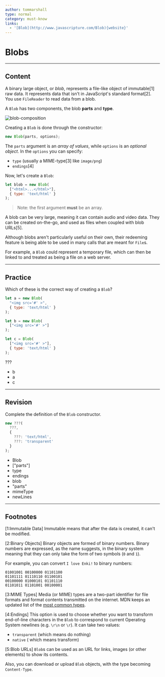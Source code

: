 ```yaml
---
author: tommarshall
type: normal
category: must-know
links:
  - '[Blob](http://www.javascripture.com/Blob){website}'
---
```


# Blobs


---

## Content

A binary large object, or *blob*, represents a file-like object of immutable[1] raw data. It represents data that isn't in JavaScript's standard format[2]. You use `FileReader` to read data from a blob.

A `Blob` has two components, the blob **parts** and **type**.

![blob-composition](https://img.enkipro.com/2419e9a5221d44d4ccb1ac9f38c8cb75.png)

Creating a `Blob` is done through the constructor:

```js
new Blob(parts, options);
```

The `parts` argument is an *array of values*, while `options` is an *optional object*. In the `options` you can specify:

- `type` (usually a MIME-type[3] like `image/png`)
- `endings`[4]

Now, let's create a `Blob`:

```javascript
let blob = new Blob(
  ["<html>...</html>"],
  { type: 'text/html' }
);
```

> Note: the first argument **must** be an array.

A blob can be very large, meaning it can contain audio and video data. They can be created on-the-go, and used as files when coupled with blob URLs[5].

Although blobs aren't particularly useful on their own, their redeeming feature is being able to be used in many calls that are meant for `File`s.

For example, a `Blob` could represent a temporary file, which can then be linked to and treated as being a file on a web server.


---

## Practice

Which of these is the correct way of creating a `Blob`?

```js
let a = new Blob(
  "<img src='#' >",
  { type: 'text/html' }
);

let b = new Blob(
  ["<img src='#' >"]
);

let c = Blob(
  ["<img src='#' >"],
  { type: 'text/html' }
);
```

???

- b
- a
- c


---

## Revision

Complete the definition of the `Blob` constructor.

```js
new ???(
  ???,
  {
    ???: 'text/html',
    ???: 'transparent'
  }
);
```

- Blob
- ["parts"]
- type
- endings
- blob
- "parts"
- mimeType
- newLines


---

## Footnotes

[1:Immutable Data]
Immutable means that after the data is created, it can't be modified.

[2:Binary Objects]
Binary objects are formed of binary numbers. Binary numbers are expressed, as the name suggests, in the binary system meaning that they can only take the form of two symbols (`0` and `1`). 

For example, you can convert `I love Enki!` to binary numbers:

```plain-text
01001001 00100000 01101100 
01101111 01110110 01100101
00100000 01000101 01101110 
01101011 01101001 00100001
```

[3:MIME Types]
Media (or MIME) types are a two-part identifier for file formats and format contents transmitted on the internet. MDN keeps an updated list of the [most common types](https://developer.mozilla.org/en-US/docs/Web/HTTP/Basics_of_HTTP/MIME_types/Common_types).

[4:Endings]
This option is used to choose whether you want to transform end-of-line characters in the `Blob` to correspond to current Operating System newlines (e.g. `\r\n` or `\r`). It can take two values:

- `transparent` (which means do nothing)
- `native` ( which means transform)

[5:Blob URLs]
`Blob`s can be used as an URL for links, images (or other elements) to show its contents.

Also, you can download or upload `Blob` objects, with the type becoming `Content-Type`.
